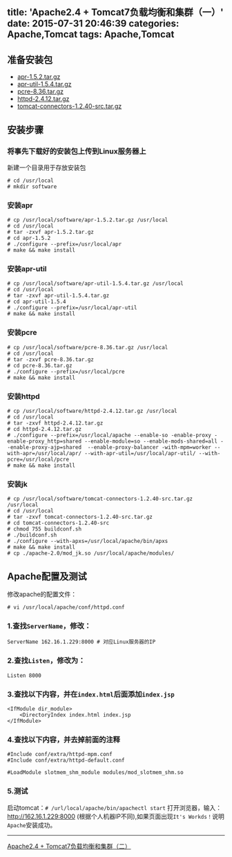 title: 'Apache2.4 + Tomcat7负载均衡和集群（一）'
date: 2015-07-31 20:46:39
categories: Apache,Tomcat
tags: Apache,Tomcat
---

## 准备安装包
- [apr-1.5.2.tar.gz](http://archive.apache.org/dist/apr/apr-1.5.2.tar.bz2)
- [apr-util-1.5.4.tar.gz](http://archive.apache.org/dist/apr/apr-util-1.5.4.tar.bz2)
- [pcre-8.36.tar.gz](http://www.linuxfromscratch.org/blfs/view/svn/general/pcre.html)
- [httpd-2.4.12.tar.gz](http://apache.fayea.com/httpd/httpd-2.4.12.tar.gz)
- [tomcat-connectors-1.2.40-src.tar.gz](http://mirrors.hust.edu.cn/apache/tomcat/tomcat-connectors/jk/tomcat-connectors-1.2.40-src.tar.gz)

<!-- more -->
## 安装步骤

### 将事先下载好的安装包上传到Linux服务器上
新建一个目录用于存放安装包
```
# cd /usr/local
# mkdir software
```

### 安装apr
```
# cp /usr/local/software/apr-1.5.2.tar.gz /usr/local
# cd /usr/local
# tar -zxvf apr-1.5.2.tar.gz
# cd apr-1.5.2
# ./configure --prefix=/usr/local/apr
# make && make install
```
### 安装apr-util
```
# cp /usr/local/software/apr-util-1.5.4.tar.gz /usr/local
# cd /usr/local
# tar -zxvf apr-util-1.5.4.tar.gz
# cd apr-util-1.5.4
# ./configure --prefix=/usr/local/apr-util
# make && make install
```
### 安装pcre
```
# cp /usr/local/software/pcre-8.36.tar.gz /usr/local
# cd /usr/local
# tar -zxvf pcre-8.36.tar.gz
# cd pcre-8.36.tar.gz
# ./configure --prefix=/usr/local/pcre
# make && make install
```
### 安装httpd
```
# cp /usr/local/software/httpd-2.4.12.tar.gz /usr/local
# cd /usr/local
# tar -zxvf httpd-2.4.12.tar.gz
# cd httpd-2.4.12.tar.gz
# ./configure --prefix=/usr/local/apache --enable-so -enable-proxy -enable-proxy_http=shared --enable-module=so --enable-mods-shared=all --enable-proxy-ajp=shared  --enable-proxy-balancer -with-mpm=worker --with-apr=/usr/local/apr/ --with-apr-util=/usr/local/apr-util/ --with-pcre=/usr/local/pcre
# make && make install
```
### 安装jk
```
# cp /usr/local/software/tomcat-connectors-1.2.40-src.tar.gz /usr/local
# cd /usr/local
# tar -zxvf tomcat-connectors-1.2.40-src.tar.gz
# cd tomcat-connectors-1.2.40-src
# chmod 755 buildconf.sh
# ./buildconf.sh
# ./configure --with-apxs=/usr/local/apache/bin/apxs
# make && make install
# cp ./apache-2.0/mod_jk.so /usr/local/apache/modules/
```
## Apache配置及测试
修改apache的配置文件：
```
# vi /usr/local/apache/conf/httpd.conf
```

### 1.查找`ServerName`，修改：
```
ServerName 162.16.1.229:8000 # 对应Linux服务器的IP
```
### 2.查找`Listen`，修改为：
```
Listen 8000
```
### 3.查找以下内容，并在`index.html`后面添加`index.jsp`
```
<IfModule dir_module>
    <DirectoryIndex index.html index.jsp
</IfModule>
```
### 4.查找以下内容，并去掉前面的注释
```
#Include conf/extra/httpd-mpm.conf
#Include conf/extra/httpd-default.conf

#LoadModule slotmem_shm_module modules/mod_slotmem_shm.so
```

### 5.测试
启动tomcat：`# /url/local/apache/bin/apachectl start`
打开浏览器，输入：http://162.16.1.229:8000 (根据个人机器IP不同),如果页面出现`It's Workds！`说明`Apache`安装成功。

---
[Apache2.4 + Tomcat7负载均衡和集群（二）](https://zybuluo.com/Fancy-Bai/note/118883)
